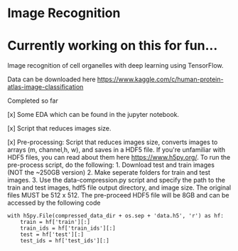 # Image Recognition

# Currently working on this for fun...

Image recognition of cell organelles with deep learning using TensorFlow.


Data can be downloaded here
https://www.kaggle.com/c/human-protein-atlas-image-classification

Completed so far

[x] Some EDA which can be found in the jupyter notebook.

[x] Script that reduces images size.

[x] Pre-processing: Script that reduces images size, converts images to arrays (m, channel,h, w), and saves in a HDF5 file. If you're
unfamiliar with HDF5 files, you can read about them here https://www.h5py.org/. 
	To run the pre-process script, do the following:
	1. Download test and train images (NOT the ~250GB version)
	2. Make seperate folders for train and test images.
	3. Use the data-compression.py script and specify the path to the train and test images, hdf5 file output 
	directory, and image size. The original files MUST be 512 x 512. The pre-proceed HDF5 file will be 8GB
	and can be accessed by the following code

    with h5py.File(compressed_data_dir + os.sep + 'data.h5', 'r') as hf:
        train = hf['train'][:]
        train_ids = hf['train_ids'][:]
        test = hf['test'][:]
        test_ids = hf['test_ids'][:]

